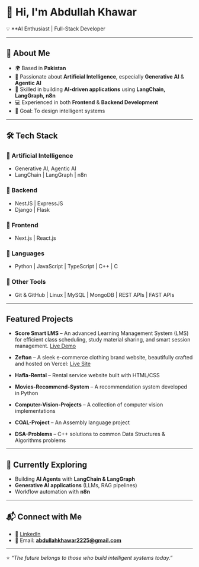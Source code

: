 # 👋 Hi, I'm Abdullah Khawar

💡 **AI Enthusiast | Full-Stack Developer

---

## 🚀 About Me  
- 🌍 Based in **Pakistan**  
- 🤖 Passionate about **Artificial Intelligence**, especially **Generative AI** & **Agentic AI**  
- 🧩 Skilled in building **AI-driven applications** using **LangChain, LangGraph, n8n**  
- 💻 Experienced in both **Frontend** & **Backend Development**  
- 🎯 Goal: To design intelligent systems

---

## 🛠️ Tech Stack  

### 🔹 Artificial Intelligence  
- Generative AI, Agentic AI  
- LangChain | LangGraph | n8n  

### 🔹 Backend  
- NestJS | ExpressJS  
- Django | Flask  

### 🔹 Frontend  
- Next.js | React.js  

### 🔹 Languages  
- Python | JavaScript | TypeScript | C++ | C  

### 🔹 Other Tools  
- Git & GitHub | Linux | MySQL | MongoDB | REST APIs | FAST APIs 

---

##  Featured Projects

- **Score Smart LMS** – An advanced Learning Management System (LMS) for efficient class scheduling, study material sharing, and smart session management. [Live Demo](https://www.scoresmartbookings.com/)

- **Zefton** – A sleek e-commerce clothing brand website, beautifully crafted and hosted on Vercel: [Live Site](https://zefton.vercel.app/)

- **Hafla-Rental** – Rental service website built with HTML/CSS  
- **Movies-Recommend-System** – A recommendation system developed in Python  
- **Computer-Vision-Projects** – A collection of computer vision implementations  
- **COAL-Project** – An Assembly language project  
- **DSA-Problems** – C++ solutions to common Data Structures & Algorithms problems  

---

## 🌱 Currently Exploring  
- Building **AI Agents** with **LangChain & LangGraph**  
- **Generative AI applications** (LLMs, RAG pipelines)  
- Workflow automation with **n8n**  

---

## 📬 Connect with Me  
- 💼 [LinkedIn](https://www.linkedin.com/in/abdullah-khawar-549a71257)  
- 📧 Email: **abdullahkhawar2225@gmail.com**  

---

⭐️ *“The future belongs to those who build intelligent systems today.”*  
